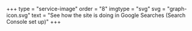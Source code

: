 +++
type = "service-image"
order = "8"
imgtype = "svg"
svg = "graph-icon.svg"
text = "See how the site is doing in Google Searches (Search Console set up)"
+++
